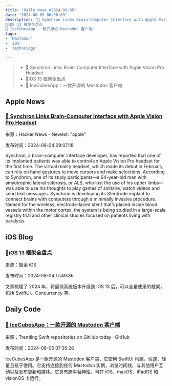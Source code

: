 ```yaml
---
title: "Daily News #2024-08-05"
date: "2024-08-05 08:36:03"
description: "🧠 Synchron Links Brain-Computer Interface with Apple Vision Pro Headset
🎉iOS 13 框架全盘点
🧊 IceCubesApp：一款开源的 Mastodon 客户端"
tags: 
- 'Mastodon'
- 'iOS'
- 'Technology'

---
```


> - 🧠 Synchron Links Brain-Computer Interface with Apple Vision Pro Headset
> - 🎉iOS 13 框架全盘点
> - 🧊 IceCubesApp：一款开源的 Mastodon 客户端

## Apple News

### [🧠 Synchron Links Brain-Computer Interface with Apple Vision Pro Headset](https://www.fiercebiotech.com/medtech/synchron-links-brain-computer-interface-apple-vision-pro-headset)

来源：Hacker News - Newest: "apple"

发布时间：2024-08-04 09:07:18

Synchron, a brain-computer interface developer, has reported that one of its implanted patients was able to control an Apple Vision Pro headset for the first time. The virtual reality headset, which made its debut in February, can rely on hand gestures to move cursors and make selections. According to Synchron, one of its study participants—a 64-year-old man with amyotrophic lateral sclerosis, or ALS, who lost the use of his upper limbs—was able to use his thoughts to play games of solitaire, watch videos and send text messages. Synchron is developing its Stentrode implant to connect brains with computers through a minimally invasive procedure. Named for the wireless, electrode-laced stent that’s placed inside blood vessels within the motor cortex, the system is being studied in a large-scale registry trial and other clinical studies focused on patients living with paralysis.

## iOS Blog

### [🎉iOS 13 框架全盘点](https://juejin.cn/post/7399179026801541183)

来源：掘金 iOS

发布时间：2024-08-04 17:49:36

文章梳理了 2024 年，将最低系统版本升级到 iOS 13 后，可以全量使用的框架，包括 SwiftUI、Concurrency 等。

## Daily Code

### [🧊 IceCubesApp：一款开源的 Mastodon 客户端](https://github.com/Dimillian/IceCubesApp)

来源：Trending Swift repositories on GitHub today · GitHub

发布时间：2024-08-05 07:35:26

IceCubesApp 是一款开源的 Mastodon 客户端，它使用 SwiftUI 构建，快速、轻量且易于使用。它支持连接到任何 Mastodon 实例，浏览时间线、与其他用户互动以及发布更新和媒体。它具有跨平台特性，可在 iOS、macOS、iPadOS 和 visionOS 上运行。
